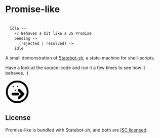 # Promise-like

```

  idle ->
    // Behaves a bit like a JS Promise
    pending ->
      (rejected | resolved) ->
    idle

```

A small demonstration of [Statebot-sh](https://github.com/shuckster/statebot-sh), a state-machine for shell-scripts.

Have a look at the source-code and run it a few times to see how it behaves. :)

<img src="../../logo-small.png" width="75" />

## License

Promise-like is bundled with Statebot-sh, and both are [ISC licensed](./LICENSE).
